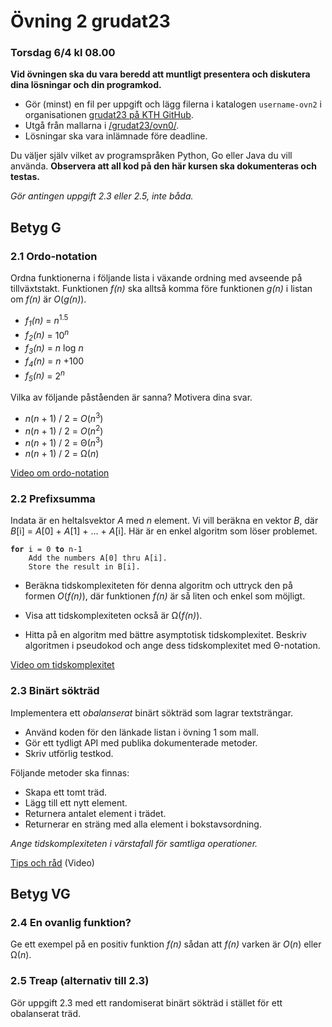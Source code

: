 # Övning 2 grudat23
### Torsdag 6/4 kl 08.00

**Vid övningen ska du vara beredd att muntligt presentera och diskutera dina lösningar och din programkod.**

- Gör (minst) en fil per uppgift och lägg filerna i katalogen <code>username-ovn2</code> i organisationen [grudat23 på KTH GitHub](https://gits-15.sys.kth.se/grudat23).
- Utgå från mallarna i [/grudat23/ovn0/](https://github.com/isakemma/grudat/tree/master/ovn0).
- Lösningar ska vara inlämnade före deadline.

Du väljer själv vilket av programspråken Python, Go eller Java du vill använda.
**Observera att all kod på den här kursen ska dokumenteras och testas.**

*Gör antingen uppgift 2.3 eller 2.5, inte båda.*

## Betyg G

### 2.1 Ordo-notation

Ordna funktionerna i följande lista i växande ordning med
avseende på tillväxtstakt. Funktionen <i>f(n)</i> ska alltså
komma före funktionen <i>g(n)</i> i listan om
<i>f(n)</i> är <i>O</i>(<i>g(n)</i>).

<ul>
<li><i>f<sub>1</sub>(n)</i>&nbsp;=&nbsp;<i>n</i><sup>1.5</sup>
</li>
<li><i>f<sub>2</sub>(n)</i>&nbsp;=&nbsp;10<sup><i>n</i></sup>
</li>
<li><i>f<sub>3</sub>(n)</i>&nbsp;=&nbsp;<i>n</i>&nbsp;log&nbsp;<i>n</i>
</li>
<li><i>f<sub>4</sub>(n)</i>&nbsp;=&nbsp;<i>n</i>&nbsp;+100
</li>
<li><i>f<sub>5</sub>(n)</i>&nbsp;=&nbsp;2<sup><i>n</i></sup>
</li>
</ul>

Vilka av följande påståenden är sanna? Motivera dina svar.

<ul>
<li><i>n</i>(<i>n</i>&nbsp;+&nbsp;1)&nbsp;/&nbsp;2 = <i>O</i>(<i>n</i><sup>3</sup>)</li>
<li><i>n</i>(<i>n</i>&nbsp;+&nbsp;1)&nbsp;/&nbsp;2 = <i>O</i>(<i>n</i><sup>2</sup>)</li>
<li><i>n</i>(<i>n</i>&nbsp;+&nbsp;1)&nbsp;/&nbsp;2 = &Theta;(<i>n</i><sup>3</sup>)</li>
<li><i>n</i>(<i>n</i>&nbsp;+&nbsp;1)&nbsp;/&nbsp;2 = &Omega;(<i>n</i>)</li>
</ul>

[Video om ordo-notation](https://www.youtube.com/watch?v=rZvpB4Ip2_M)

### 2.2 Prefixsumma

Indata är en heltalsvektor <i>A</i> med <i>n</i>&nbsp;element.
Vi vill beräkna en vektor <i>B</i>, där <i>B</i>[i]&nbsp;=
<i>A</i>[0]&nbsp;+&nbsp;<i>A</i>[1]&nbsp;+&nbsp;...&nbsp;+&nbsp;<i>A</i>[i].
Här är en enkel algoritm som löser problemet.

<pre><code><b>for</b> i = 0 <b>to</b> n-1
    Add the numbers A[0] thru A[i].
    Store the result in B[i].
</code></pre>

- Beräkna tidskomplexiteten för denna algoritm och uttryck den på
  formen&nbsp;<i>O</i>(<i>f(n)</i>), där funktionen&nbsp;<i>f(n)</i>
  är så liten och enkel som möjligt.

- Visa att tidskomplexiteten också är &Omega;(<i>f(n)</i>).

- Hitta på en algoritm med bättre asymptotisk tidskomplexitet.
  Beskriv algoritmen i pseudokod och ange dess
  tidskomplexitet med Θ-notation.
  
[Video om tidskomplexitet](https://www.youtube.com/watch?v=x04gACtJHX0)
  
### 2.3 Binärt sökträd

Implementera ett *obalanserat* binärt sökträd som lagrar textsträngar.

-  Använd koden för den länkade listan i övning&nbsp;1 som mall.
- Gör ett tydligt API med publika dokumenterade metoder.
- Skriv utförlig testkod.

Följande metoder ska finnas:

- Skapa ett tomt träd.
- Lägg till ett nytt element.
- Returnera antalet element i trädet.
- Returnerar en sträng med alla element i bokstavsordning.

*Ange tidskomplexiteten i värstafall för samtliga operationer.*

[Tips och råd](https://www.youtube.com/watch?v=NCzRttSCeH4) (Video)

## Betyg VG

### 2.4 En ovanlig funktion?

Ge ett exempel på en positiv funktion <i>f(n)</i> sådan att
<i>f(n)</i> varken är <i>O</i>(<i>n</i>) eller
&Omega;(<i>n</i>).

### 2.5 Treap (alternativ till 2.3)

Gör uppgift 2.3 med ett randomiserat binärt sökträd i stället för ett obalanserat träd.
